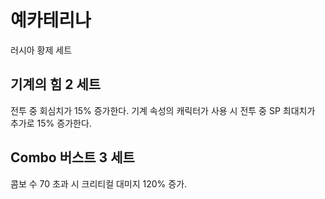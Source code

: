 # 예카테리나

러시아 황제 세트

## 기계의 힘 2 세트

전투 중 회심치가 15% 증가한다. 기계 속성의 캐릭터가 사용 시 전투 중 SP 최대치가 추가로 15% 증가한다.

## Combo 버스트 3 세트

콤보 수 70 초과 시 크리티컬 대미지 120% 증가.
